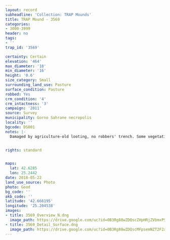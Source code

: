 ```yaml
---
layout: record
subheadline: 'Collection: TRAP Mounds'
title: TRAP Mound - 3569
categories:
- 3000-3999
header: no
tags:
- ''
trap_id: '3569'

certainty: Certain
elevation: '464'
max_diameter: '18'
min_diameter: '16'
height: '0.6'
size_category: Small
surrounding_land_use: Pasture
surface_condition: Pasture
robbed: Yes
crm_condition: '4'
crm_intactness: '3'
campaign: '2011'
source: Survey
municipality: Gorno Sahrane necropolis
locality: ''
bgcode: DS001
notes: |-
  Damaged by agriculture-old looting, no robbers' trench. Some vegetation, 3-5 giant rocks, many small-med. Stones scattered around. Next to road (2m cut by road).


rights: standard


maps:
  lat: 42.6285
  lon: 25.2442
date: 2018-05-22
land_use_source: Photo
photo: Good
bg_code: ''
akb_code: ''
latitude: '42.666195'
longitude: '25.204538'
images:
- title: 3569_Overview_N.dng
  image_path: https://drive.google.com/uc?id=0B3Rg88wZDQscZHpHRjZVbmxPS1k
- title: 3569_Detail_Surface.dng
  image_path: https://drive.google.com/uc?id=0B3Rg88wZDQscMFpsemNZT2F2aXM
---
```


